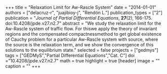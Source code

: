 +++
title = "Relaxation Limit for Aw-Rascle System"
date = "2014-01-01"
authors = ["delacruz-r", "juajibioy-j", "Rendón L."]
publication_types = ["2"]
publication = "*Journal of Partial Differential Equations*, **27**(2), 166-175. doi:10.4208/jpde.v27.n2.7"
abstract = "We study the relaxation limit for the Aw-Rascle system of traffic flow. For thiswe apply the theory of invariant regions and the compensated compactnessmethod to get global existence of Cauchy problem for a particular Aw-Rascle system with source, where the source is the relaxation term, and we show the convergence of this solutions to the equilibrium state."
selected = false
projects = ["gedmys"]
tags = ["GEDMyS","Partial Differential Equations","Cat. C"]
doi ="10.4208/jpde.v27.n2.7"
math = true
highlight = true
[header]
image = ""
caption = ""
+++
